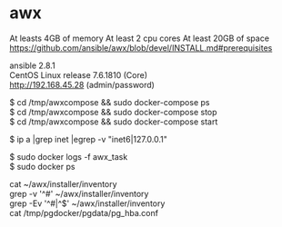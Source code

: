 # awx
At leasts 4GB of memory
At least 2 cpu cores
At least 20GB of space
https://github.com/ansible/awx/blob/devel/INSTALL.md#prerequisites

ansible 2.8.1  
CentOS Linux release 7.6.1810 (Core)  
http://192.168.45.28 (admin/password)

$ cd /tmp/awxcompose && sudo docker-compose ps  
$ cd /tmp/awxcompose && sudo docker-compose stop  
$ cd /tmp/awxcompose && sudo docker-compose start

$ ip a |grep inet |egrep -v "inet6|127.0.0.1"

$ sudo docker logs -f awx_task  
$ sudo docker ps

cat ~/awx/installer/inventory  
grep -v '^#' ~/awx/installer/inventory  
grep -Ev '^#|^$' ~/awx/installer/inventory  
cat /tmp/pgdocker/pgdata/pg_hba.conf  
